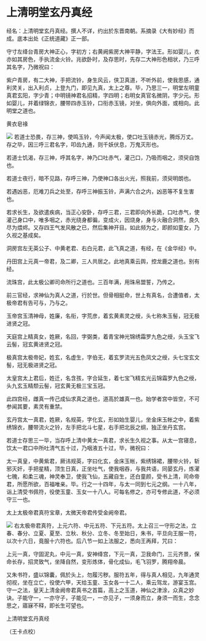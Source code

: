 # 上清明堂玄丹真经

经名：上清明堂玄丹真经。撰人不详，约出於东晋南朝。系摘录《大有妙经》而成。底本出处《正统道藏》正一部。

守寸左绛台青房大神正心，字初方；右黄阙紫房大神平静，字法王。形如婴儿，衣亦如其房色，手执流金火铃。兆欲卧时，及存思时，先存二大神形色相状，乃三呼其名字，乃微祝曰：

紫户青房，有二大神，手把流铃，身生风云，侠卫真道，不听外前，使我思感，通利灵关，出入利贞，上登九门，即见九真，太上之尊。毕，乃思三一，明堂左明童真君玄阳，字少青；中明镜神君名招精，字四明；右明女真官名微阴，字少元。形如婴儿，并着绿锦衣，腰带四赤玉铃，口衔赤玉镜，对坐，俱向外面，或相向。此明堂之道也。

黄衣皂禒



![](/media/202305/2023-05-09_170754_7953310.1992441845579308.png)
若道士恐畏，存三神，使鸣玉铃，今声闻太极，使口吐玉镜赤光，腾烁万丈。存之毕，因三呼三君名字，叩齿九通，则千妖伏息，万鬼灭形也。

若道士饥渴，存三神，呼其名字，神乃口吐赤气，灌己口，乃吸而咽之，须臾自饱也。

若道士夜行，暗不见路，存呼三神，乃使神口各出火光，照我前，须臾明朗也。

若遇凶恶，厄难刀兵之处至，存呼三神振玉铃，声满六合之内，凶恶等不复生害也。

若求长生，及欲遣疾病，当正心安卧，存呼三君，三君即向外长跪，口吐赤气，使灌己身口中，唯多咽之，赤光绕身都徧，变成火，因烧身，身与火融合洞然，良久尽为煨烬。又存四王气发风散之已，然后集神开目。如此频为之，即颜如童女，乃久视之基成矣。

洞房宫左无英公子、中黄老君、右白元君，此飞真之道，有经，在《金华经》中。

丹田宫上元真一帝君，及二卿，三人共居之。此地真乘云舆，控龙鹿之道也。别有经。

流珠宫，此太极公卿司命所行之道也。三百年满，用珠帛盟誓，乃传之。

前三官经，求神仙为真人之道，行於世。但骨相挺命，世上有真名，合遭值者，太极帝君有告可与，乃与之。

玉帝宫玉清神母，姓廉，名衔，字荒彦，着玄黄素灵之绶，头七称朱玉髻，冠无极进贤之冠。

天庭宫上精真女，姓厥，名回，字弼类，着青宝神光锦绣霜罗九色之绶，头玉宝飞云髻，冠玄黄进贤之冠。

极真宫太极帝妃，姓玄，名虚生，字伯无，着玄罗流光五色凤文之绶，头七宝玄文髻，冠无极进贤之冠。

太皇宫太上君后，姓迁，名含孩，字合延生，着七宝飞精玄光云锦霜罗九色之绶，头九玄玉精颓云髻，冠玄黄无极三宝玉冠。

此四宫经，雌真一传己成仙求真之道也，道高於雄真一也。始学者宫中皆空，不可参闻其要，素灵有重禁。

玄丹宫太一真君，姓厥，名规英，字化玄，形如始生婴儿，坐金床玉帐之中，着紫绣锦衣，腰带流火之铃，左手把北斗七星，右手把北辰之纲，独正坐丹玄宫。

若道士存思三一毕，当存呼上清中黄太一真君，求长生久视之事。从太一宫寝息，饮太一君口中所吐清气五十过，乃咽液五十过，毕，微祝曰：

太一真皇，中黄紫君，厥讳规英，字曰化玄，金床玉帐，紫绣锦裙，腰带火铃，斩邪灭奸，手把星精，顶生日真，正坐吐气，使我咽吞，与我共语，同晏玄丹，炼濯七魄，和柔三魂，神灵奉卫，使我飞仙，五藏自生，还白童颜，受书上清，司命帝君，所愿所欲，百福唯亲。毕。行之一十四年，与太一同到七元之纲。一十八年，诣上清受书佩符，役使玉童、玉女一十八人。可每名修之，亦可专修此道，不必须守三一也。

太上太极帝君真符宝章，太微天帝君传受金阙帝君。



![](/media/202305/2023-05-09_170802_6276680.8980664398366163.png)
右太极帝君真符，上元六符、中元五符、下元五符。太上召三一守形之法，立春、春分、立夏、夏至、立秋、秋分、立冬、冬至始日，朱书，平旦向王服一符，以次十六日，竟服十六符也。后八节一如上法服之，悉向王再拜，咒曰：

上元一真，守固泥丸，中元一真，安神绛宫，下元一真，卫我命门，三元齐景，保命长存，招灵致气，坐降自然，变形炼体，骨化成仙，毛飞羽罗，腾翔帝晨。

又朱书符，盛以锦囊，佩於头上，勿履污秽。服符五年，得与真人相见，九年通灵彻视，坐在立亡，役使六甲，天给玉童、玉女各一十二人，乘云驾龙，游宴玉宫。守一之法，皇天上清金阙帝君真书之首篇，高上之玉道，神仙之津涂，众真之妙诀。子能守一，一亦守子，子能见一，一亦见子，一须身而立，身须一而生，念念思之，寤寐不释，即长生可望也。


上清明堂玄丹真经

（王卡点校）
